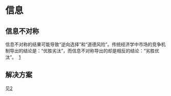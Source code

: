# 信息

## 信息不对称

信息不对称的结果可能导致“逆向选择”和“道德风险”。传统经济学中市场的竞争机制导出的结论是：“优胜劣汰”，而信息不对称导出的却是相反的结论：“劣胜优汰”。  [1]

## 解决方案

见[2]


[1]: https://blog.csdn.net/EricYeung/article/details/1606703
[2]: https://mp.weixin.qq.com/s/a2espjTAMNSD9uzWf65IVQ
